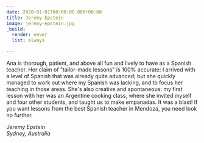 ```yaml
---
date: 2020-01-01T00:00:00.000+00:00
title: Jeremy Epstein
image: jeremy-epstein.jpg
_build:
  render: never
  list: always

---
```

Ana is thorough, patient, and above all fun and lively to have as a Spanish teacher. Her claim of "tailor-made lessons" is 100% accurate: I arrived with a level of Spanish that was already quite advanced; but she quickly managed to work out where my Spanish was lacking, and to focus her teaching in those areas. She's also creative and spontaneous: my first lesson with her was an Argentine cooking class, where she invited myself and four other students, and taught us to make empanadas. It was a blast! If you want lessons from the best Spanish teacher in Mendoza, you need look no further.

_Jeremy Epstein_\
_Sydney, Australia_
